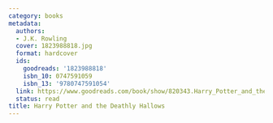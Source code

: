 ```yaml
---
category: books
metadata:
  authors:
  - J.K. Rowling
  cover: 1823988818.jpg
  format: hardcover
  ids:
    goodreads: '1823988818'
    isbn_10: 0747591059
    isbn_13: '9780747591054'
  link: https://www.goodreads.com/book/show/820343.Harry_Potter_and_the_Deathly_Hallows
  status: read
title: Harry Potter and the Deathly Hallows
---
```

